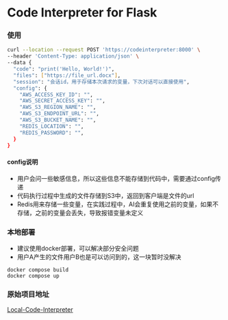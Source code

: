 # Code Interpreter for Flask

### 使用
```bash
curl --location --request POST 'https://codeinterpreter:8000' \
--header 'Content-Type: application/json' \
--data {
  "code": "print('Hello, World!')",
  "files": ["https://file_url.docx"],
  "session": "会话id，用于存储本次请求的变量，下次对话可以直接使用",
  "config": {
    "AWS_ACCESS_KEY_ID": "",
    "AWS_SECRET_ACCESS_KEY": "",
    "AWS_S3_REGION_NAME": "",
    "AWS_S3_ENDPOINT_URL": "",
    "AWS_S3_BUCKET_NAME": "",
    "REDIS_LOCATION": "",
    "REDIS_PASSWORD": "",
  }
}
```
#### config说明
- 用户会问一些敏感信息，所以这些信息不能存储到代码中，需要通过config传递
- 代码执行过程中生成的文件存储到S3中，返回到客户端是文件的url
- Redis用来存储一些变量，在实践过程中，AI会重复使用之前的变量，如果不存储，之前的变量会丢失，导致报错变量未定义

### 本地部署
- 建议使用docker部署，可以解决部分安全问题
- 用户A产生的文件用户B也是可以访问到的，这一块暂时没解决
```shell
docker compose build
docker compose up
```

### 原始项目地址
[Local-Code-Interpreter](https://github.com/MrGreyfun/Local-Code-Interpreter)